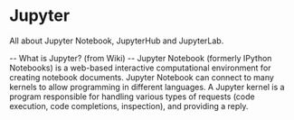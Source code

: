 # Jupyter
All about Jupyter Notebook, JupyterHub and JupyterLab. 

-- What is Jupyter? (from Wiki)
-- Jupyter Notebook (formerly IPython Notebooks) is a web-based interactive computational environment for creating notebook documents.
   Jupyter Notebook can connect to many kernels to allow programming in different languages. A Jupyter kernel is a program responsible for handling various types of 
   requests (code execution, code completions, inspection), and providing a reply. 
   
